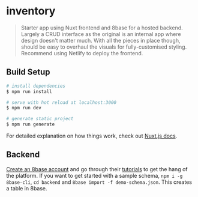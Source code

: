 # inventory

> Starter app using Nuxt frontend and 8base for a hosted backend.
> Largely a CRUD interface as the original is an internal app where design doesn't matter much. With all the pieces in place though, should be easy to overhaul the visuals for fully-customised styling.
> Recommend using Netlify to deploy the frontend.

## Build Setup

```bash
# install dependencies
$ npm run install

# serve with hot reload at localhost:3000
$ npm run dev

# generate static project
$ npm run generate
```

For detailed explanation on how things work, check out [Nuxt.js docs](https://nuxtjs.org).

## Backend

[Create an 8base account](https://www.8base.com/) and go through their [tutorials](https://docs.8base.com/) to get the hang of the platform.
If you want to get started with a sample schema, `npm i -g 8base-cli`, `cd backend` and `8base import -f demo-schema.json`. This creates a table in 8base.
